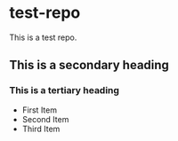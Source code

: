 # test-repo
This is a test repo.
## This is a secondary heading
### This is a tertiary heading
* First Item
* Second Item
* Third Item
